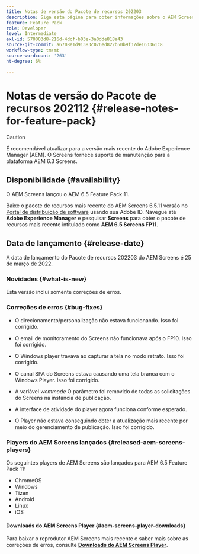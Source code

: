 ```yaml
---
title: Notas de versão do Pacote de recursos 202203
description: Siga esta página para obter informações sobre o AEM Screens Feature Pack 202203 lançado em 25 de março de 2022.
feature: Feature Pack
role: Developer
level: Intermediate
exl-id: 570003d8-216d-4dcf-b03e-3a0dde818a43
source-git-commit: a6708e1d91383c076ed822b50b9f37de163361c8
workflow-type: tm+mt
source-wordcount: '263'
ht-degree: 6%

---
```


# Notas de versão do Pacote de recursos 202112 {#release-notes-for-feature-pack}

>[!CAUTION]
>É recomendável atualizar para a versão mais recente do Adobe Experience Manager (AEM). O Screens fornece suporte de manutenção para a plataforma AEM 6.3 Screens.

## Disponibilidade {#availability}

O AEM Screens lançou o AEM 6.5 Feature Pack 11.

Baixe o pacote de recursos mais recente do AEM Screens 6.5.11 versão no [Portal de distribuição de software](https://experience.adobe.com/#/downloads/content/software-distribution/br/aem.html) usando sua Adobe ID. Navegue até **Adobe Experience Manager** e pesquisar **Screens** para obter o pacote de recursos mais recente intitulado como **AEM 6.5 Screens FP11**.

## Data de lançamento {#release-date}

A data de lançamento do Pacote de recursos 202203 do AEM Screens é 25 de março de 2022.

### Novidades {#what-is-new}

Esta versão inclui somente correções de erros.

### Correções de erros {#bug-fixes}

* O direcionamento/personalização não estava funcionando. Isso foi corrigido.

* O email de monitoramento do Screens não funcionava após o FP10. Isso foi corrigido.

* O Windows player travava ao capturar a tela no modo retrato. Isso foi corrigido.

* O canal SPA do Screens estava causando uma tela branca com o Windows Player. Isso foi corrigido.

* A variável *wcmmode* O parâmetro foi removido de todas as solicitações do Screens na instância de publicação.

* A interface de atividade do player agora funciona conforme esperado.

* O Player não estava conseguindo obter a atualização mais recente por meio do gerenciamento de publicação. Isso foi corrigido.

### Players do AEM Screens lançados {#released-aem-screens-players}

Os seguintes players de AEM Screens são lançados para AEM 6.5 Feature Pack 11:

* ChromeOS
* Windows
* Tizen
* Android
* Linux
* iOS

#### Downloads do AEM Screens Player  {#aem-screens-player-downloads}

Para baixar o reprodutor AEM Screens mais recente e saber mais sobre as correções de erros, consulte **[Downloads do AEM Screens Player](https://download.macromedia.com/screens/index.html)**.
